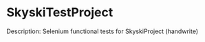 SkyskiTestProject
=================

Description: Selenium functional tests for SkyskiProject (handwrite)
